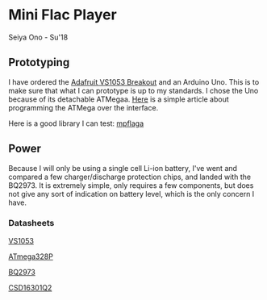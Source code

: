 # Mini Flac Player

Seiya Ono - Su'18

## Prototyping

I have ordered the [Adafruit VS1053 Breakout](https://www.adafruit.com/product/1381) and an Arduino Uno. This is to make sure that what I can prototype is up to my standards. I chose the Uno because of its detachable ATMegaa. [Here](https://www.arduino.cc/en/Tutorial/ArduinoToBreadboard) is a simple article about programming the ATMega over the interface.

Here is a good library I can test: [mpflaga](https://mpflaga.github.io/Arduino_Library-vs1053_for_SdFat/)

## Power

Because I will only be using a single cell Li-ion battery, I've went and compared a few charger/discharge protection chips, and landed with the BQ2973. It is extremely simple, only requires a few components, but does not give any sort of indication on battery level, which is the only concern I have.

### Datasheets

[VS1053](https://cdn-shop.adafruit.com/datasheets/vs1053.pdf)

[ATmega328P](http://ww1.microchip.com/downloads/en/DeviceDoc/Atmel-42735-8-bit-AVR-Microcontroller-ATmega328-328P_Datasheet.pdf)

[BQ2973](http://www.ti.com/lit/ds/symlink/bq2973.pdf)

[CSD16301Q2](http://www.ti.com/lit/ds/symlink/csd16301q2.pdf)

